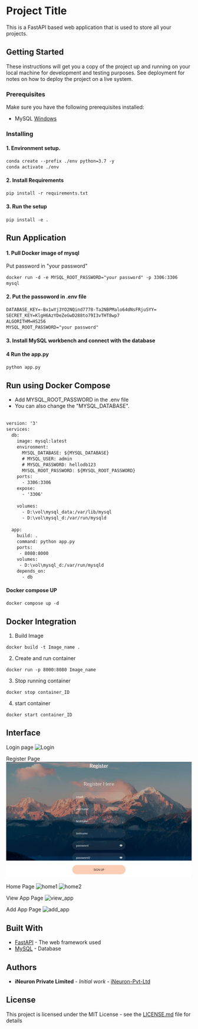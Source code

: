 # Project Title

This is a FastAPI based web application that is used to store all your projects.

## Getting Started

These instructions will get you a copy of the project up and running on your local machine for development and testing purposes. See deployment for notes on how to deploy the project on a live system.

### Prerequisites

Make sure you have the following prerequisites installed:
- MySQL [Windows](https://dev.mysql.com/downloads/windows/installer/8.0.html)


### Installing

#### 1. Environment setup.
```commandline
conda create --prefix ./env python=3.7 -y
conda activate ./env
```

#### 2. Install Requirements
```commandline
pip install -r requirements.txt
```

#### 3. Run the setup
```commandline
pip install -e .
```

## Run Application

#### 1. Pull Docker image of mysql
Put password in "your password"
```commandline
docker run -d -e MYSQL_ROOT_PASSWORD="your password" -p 3306:3306 mysql
```

#### 2. Put the passoword in .env file
```commandline
DATABASE_KEY=-Bx1wYj3YO2NQind7778-Ta2NBPMalo64dNsFRjuSYY=
SECRET_KEY=KlgH6AzYDeZeGwD288to79I3vTHT8wp7
ALGORITHM=HS256
MYSQL_ROOT_PASSWORD="your password"
```
#### 3. Install MySQL workbench and connect with the database

#### 4 Run the app.py
```commandline
python app.py
```
## Run using Docker Compose
- Add MYSQL_ROOT_PASSWORD in the .env file
- You can also change the "MYSQL_DATABASE".
```commandline

version: '3'
services:
  db:
    image: mysql:latest
    environment:
      MYSQL_DATABASE: ${MYSQL_DATABASE}
      # MYSQL_USER: admin
      # MYSQL_PASSWORD: hellodb123
      MYSQL_ROOT_PASSWORD: ${MYSQL_ROOT_PASSWORD}
    ports:
      - 3306:3306
    expose:
      - '3306'

    volumes:
      - D:\vol\mysql_data:/var/lib/mysql
      - D:\vol\mysql_d:/var/run/mysqld

  app:
    build: .
    command: python app.py
    ports:
     - 8080:8000
    volumes:
     - D:\vol\mysql_d:/var/run/mysqld   
    depends_on:
      - db
```

#### Docker compose UP
```commandline
docker compose up -d
```


## Docker  Integration 

1. Build Image 
```
docker build -t Image_name .
```
2. Create and run container
```
docker run -p 8000:8080 Image_name
```
3. Stop running container
```
docker stop container_ID
```
4. start container 
```
docker start container_ID
```

## Interface

Login page
![Login](https://user-images.githubusercontent.com/57321948/163331626-d6c9b97b-f3ee-4780-a43a-2acedadde2c6.JPG)

Register Page
![Register](project_store_presentation_layer/img/register.JPG)

Home Page
![home1](https://user-images.githubusercontent.com/57321948/163331708-89a54491-6c7e-426a-8d62-2b446b3f1603.JPG)
![home2](https://user-images.githubusercontent.com/57321948/163331716-b8ec4d6b-2862-4df5-b0c6-50a9c929d796.JPG)

View App Page
![view_app](https://user-images.githubusercontent.com/57321948/163331760-3a17d529-94d8-4497-8cf4-4b71378140e5.JPG)

Add App Page
![add_app](https://user-images.githubusercontent.com/57321948/163331787-fa64e0bf-d26b-4131-8536-bc1b35f1cca8.JPG)


## Built With

* [FastAPI](https://fastapi.tiangolo.com/) - The web framework used
* [MySQL](https://dev.mysql.com/downloads/windows/) - Database

## Authors

* **iNeuron Private Limited** - *Initial work* - [iNeuron-Pvt-Ltd](https://github.com/iNeuron-Pvt-Ltd)


## License

This project is licensed under the MIT License - see the [LICENSE.md](LICENSE.md) file for details


